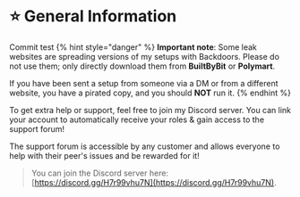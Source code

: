 # ⭐ General Information
Commit test 
{% hint style="danger" %}
**Important note**: Some leak websites are spreading versions of my setups with Backdoors. Please do not use them; only directly download them from **BuiltByBit** or **Polymart**.

If you have been sent a setup from someone via a DM or from a different website, you have a pirated copy, and you should **NOT** run it.
{% endhint %}

To get extra help or support, feel free to join my Discord server. You can link your account to automatically receive your roles & gain access to the support forum!

The support forum is accessible by any customer and allows everyone to help with their peer's issues and be rewarded for it!

> You can join the Discord server here: [https://discord.gg/H7r99vhu7N](https://discord.gg/H7r99vhu7N).

<figure><img src=".gitbook/assets/support2.png" alt=""><figcaption></figcaption></figure>
